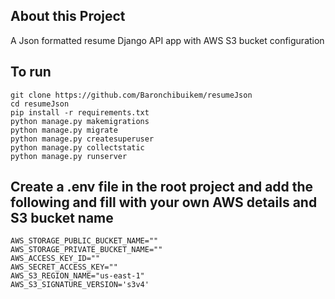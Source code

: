 ## About this Project

A Json formatted resume Django API app with AWS S3 bucket configuration

## To run

    git clone https://github.com/Baronchibuikem/resumeJson
    cd resumeJson
    pip install -r requirements.txt
    python manage.py makemigrations
    python manage.py migrate
    python manage.py createsuperuser
    python manage.py collectstatic
    python manage.py runserver

## Create a .env file in the root project and add the following and fill with your own AWS details and S3 bucket name

    AWS_STORAGE_PUBLIC_BUCKET_NAME=""
    AWS_STORAGE_PRIVATE_BUCKET_NAME=""
    AWS_ACCESS_KEY_ID=""
    AWS_SECRET_ACCESS_KEY=""
    AWS_S3_REGION_NAME="us-east-1"
    AWS_S3_SIGNATURE_VERSION='s3v4'
